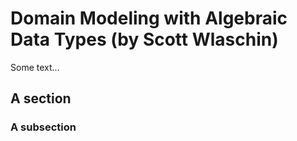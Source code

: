 # Domain Modeling with Algebraic Data Types (by Scott Wlaschin)

Some text...

## A section

### A subsection


